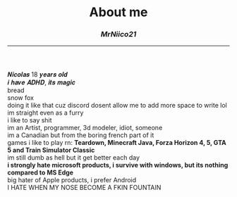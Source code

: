 <!DOCTYPE html>
<html lang="en">
<head>
    <meta charset="UTF-8">
    <meta name="viewport" content="width=device-width, initial-scale=1.0">
    <meta name="Author" content="MrNiico21" >
    <meta name="Description" content="About me">
    <link rel="stylesheet" href="stylebout.css">                                             
</head>
<body>
    <div id="page">
        <header>
            <h1>About me</h1>
            <h3><i> MrNiico21</i></h3>
            <hr>
        </header>
        <nav>
           <p id="bout">𝑵𝒊𝒄𝒐𝒍𝒂𝒔 18 𝒚𝒆𝒂𝒓𝒔 𝒐𝒍𝒅 <br>𝒊 𝒉𝒂𝒗𝒆 𝑨𝑫𝑯𝑫, 𝒊𝒕𝒔 𝒎𝒂𝒈𝒊𝒄 <br>bread <br> snow fox <br>doing it like that cuz discord dosent allow me to add more space to write lol <br>im straight even as a furry<br> i like to say shit <br>im an Artist, programmer, 3d modeler, idiot, someone <br> im a Canadian but from the boring french part of it <br> games i like to play rn: <strong>Teardown, Minecraft Java, Forza Horizon 4, 5, GTA 5 and Train Simulator Classic</strong><br>im still dumb as hell but it get better each day <br><strong>i strongly hate microsoft products, i survive with windows, but its nothing compared to MS Edge</strong><br>big hater of Apple products, i prefer Android <br>I HATE WHEN MY NOSE BECOME A FKIN FOUNTAIN </p> <!--EASTER EGGs to nerds: im a furry, idc about html or css so dont bother me about it-->
</body>
</html>
